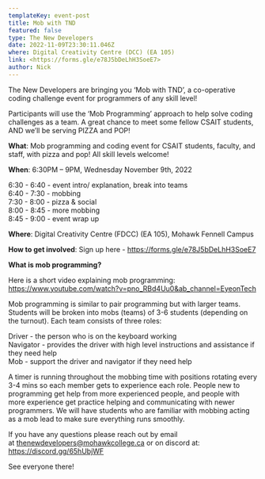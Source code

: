 ```yaml
---
templateKey: event-post
title: Mob with TND
featured: false
type: The New Developers
date: 2022-11-09T23:30:11.046Z
where: Digital Creativity Centre (DCC) (EA 105)
link: <https://forms.gle/e78J5bDeLhH3SoeE7>
author: Nick
---
```

The New Developers are bringing you ‘Mob with TND’, a co-operative coding challenge event for programmers of any skill level!

Participants will use the ‘Mob Programming’ approach to help solve coding challenges as a team. A great chance to meet some fellow CSAIT students, AND we’ll be serving PIZZA and POP!

**What**: Mob programming and coding event for CSAIT students, faculty, and staff, with pizza and pop! All skill levels welcome!

**When**: 6:30PM – 9PM, Wednesday November 9th, 2022

6:30 - 6:40 - event intro/ explanation, break into teams\
6:40 - 7:30 - mobbing\
7:30 - 8:00 - pizza & social\
8:00 - 8:45 - more mobbing\
8:45 - 9:00 - event wrap up

**Where**: Digital Creativity Centre (FDCC) (EA 105), Mohawk Fennell Campus

**How to get involved**: Sign up here - https://forms.gle/e78J5bDeLhH3SoeE7

**What is mob programming?**

Here is a short video explaining mob programming: https://www.youtube.com/watch?v=pno_RBd4Uu0&ab_channel=EyeonTech

Mob programming is similar to pair programming but with larger teams. Students will be broken into mobs (teams) of 3-6 students (depending on the turnout). Each team consists of three roles:

Driver - the person who is on the keyboard working\
Navigator - provides the driver with high level instructions and assistance if they need help\
Mob - support the driver and navigator if they need help

A timer is running throughout the mobbing time with positions rotating every 3-4 mins so each member gets to experience each role. People new to programming get help from more experienced people, and people with more experience get practice helping and communicating with newer programmers. We will have students who are familiar with mobbing acting as a mob lead to make sure everything runs smoothly.



I﻿f you have any questions please reach out by email at [thenewdevelopers@mohawkcollege.ca](https://thenewdevelopers.com/semester-kick-off/thenewdevelopers@mohawkcollege.ca) or on discord at: <https://discord.gg/65hUbjWF>

S﻿ee everyone there!